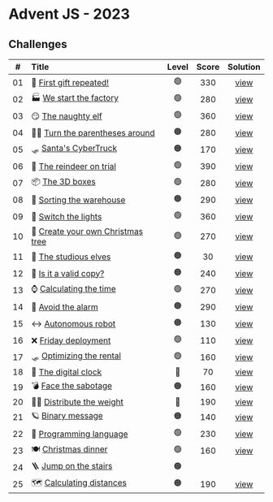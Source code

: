 # Advent JS - 2023

## Challenges

|  #  | Title                                                                       | Level | Score | Solution                     |
| :-: | :-------------------------------------------------------------------------- | :---: | :---: | :--------------------------: |
| 01  | 🎁 [First gift repeated!](https://adventjs.dev/challenges/2023/1)            | 🟢    | 330   | [view](/2023/challenge01.js) |
| 02  | 🏭 [We start the factory](https://adventjs.dev/challenges/2023/2)            | 🟢    | 280   | [view](/2023/challenge02.js) |
| 03  | 😏 [The naughty elf](https://adventjs.dev/challenges/2023/3)                 | 🟢    | 360   | [view](/2023/challenge03.js) |
| 04  | 😵‍💫 [Turn the parentheses around](https://adventjs.dev/challenges/2023/4)     | 🟠    | 280   | [view](/2023/challenge04.js) |
| 05  | 🛷 [Santa's CyberTruck](https://adventjs.dev/challenges/2023/5)              | 🟠    | 170   | [view](/2023/challenge05.js) |
| 06  | 🦌 [The reindeer on trial](https://adventjs.dev/challenges/2023/6)           | 🟢    | 390   | [view](/2023/challenge06.js) |
| 07  | 📦 [The 3D boxes](https://adventjs.dev/challenges/2023/7)                    | 🟢    | 280   | [view](/2023/challenge07.js) |
| 08  | 🏬 [Sorting the warehouse](https://adventjs.dev/challenges/2023/8)           | 🟠    | 290   | [view](/2023/challenge08.js) |
| 09  | 🚦 [Switch the lights](https://adventjs.dev/challenges/2023/9)               | 🟢    | 360   | [view](/2023/challenge09.js) |
| 10  | 🎄 [Create your own Christmas tree](https://adventjs.dev/challenges/2023/10) | 🟢    | 270   | [view](/2023/challenge10.js) |
| 11  | 📖 [The studious elves](https://adventjs.dev/challenges/2023/11)             | 🟠    | 30    | [view](/2023/challenge11.js) |
| 12  | 📸 [Is it a valid copy?](https://adventjs.dev/challenges/2023/12)            | 🟠    | 240   | [view](/2023/challenge12.js) |
| 13  | ⌚️ [Calculating the time](https://adventjs.dev/challenges/2023/13)           | 🟢    | 270   | [view](/2023/challenge13.js) |
| 14  | 🚨 [Avoid the alarm](https://adventjs.dev/challenges/2023/14)                | 🟠    | 290   | [view](/2023/challenge14.js) |
| 15  | ↔️ [Autonomous robot](https://adventjs.dev/challenges/2023/15)                | 🟠    | 130   | [view](/2023/challenge15.js) |
| 16  | ❌ [Friday deployment](https://adventjs.dev/challenges/2023/16)              | 🟢    | 110   | [view](/2023/challenge16.js) |
| 17  | 🛷 [Optimizing the rental](https://adventjs.dev/challenges/2023/17)          | 🟢    | 160   | [view](/2023/challenge17.js) |
| 18  | 🔢 [The digital clock](https://adventjs.dev/challenges/2023/18)              | 🔴    | 70    | [view](/2023/challenge18.js) |
| 19  | 💣 [Face the sabotage](https://adventjs.dev/challenges/2023/19)              | 🟠    | 160   | [view](/2023/challenge19.js) |
| 20  | 🏋️‍♂️ [Distribute the weight](https://adventjs.dev/challenges/2023/20)          | 🔴    | 190   | [view](/2023/challenge20.js) |
| 21  | 🪐 [Binary message](https://adventjs.dev/challenges/2023/21)                 | 🟠    | 140   | [view](/2023/challenge21.js) |
| 22  | 🚂 [Programming language](https://adventjs.dev/challenges/2023/22)           | 🟢    | 230   | [view](/2023/challenge22.js) |
| 23  | 🍽️ [Christmas dinner](https://adventjs.dev/challenges/2023/23)               | 🟢    | 160   | [view](/2023/challenge23.js) |
| 24  | 🪜 [Jump on the stairs](https://adventjs.dev/challenges/2023/24)             | 🟠    |       |                              |
| 25  | 🗺️ [Calculating distances](https://adventjs.dev/challenges/2023/25)          | 🟠    | 190   | [view](/2023/challenge25.js) |
